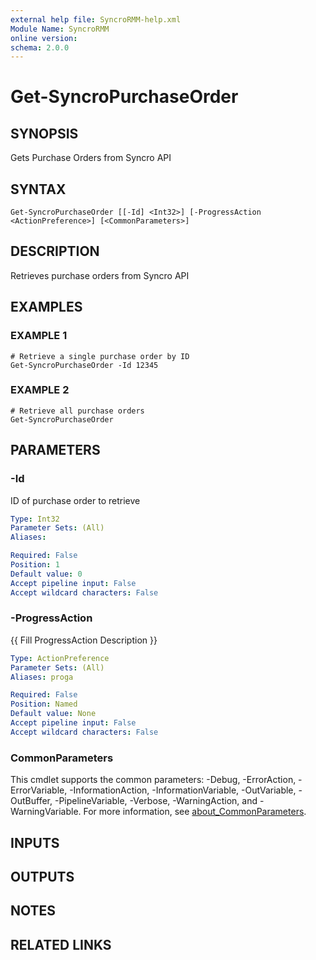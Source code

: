 ```yaml
---
external help file: SyncroRMM-help.xml
Module Name: SyncroRMM
online version:
schema: 2.0.0
---
```


# Get-SyncroPurchaseOrder

## SYNOPSIS
Gets Purchase Orders from Syncro API

## SYNTAX

```
Get-SyncroPurchaseOrder [[-Id] <Int32>] [-ProgressAction <ActionPreference>] [<CommonParameters>]
```

## DESCRIPTION
Retrieves purchase orders from Syncro API

## EXAMPLES

### EXAMPLE 1
```
# Retrieve a single purchase order by ID
Get-SyncroPurchaseOrder -Id 12345
```

### EXAMPLE 2
```
# Retrieve all purchase orders
Get-SyncroPurchaseOrder
```

## PARAMETERS

### -Id
ID of purchase order to retrieve

```yaml
Type: Int32
Parameter Sets: (All)
Aliases:

Required: False
Position: 1
Default value: 0
Accept pipeline input: False
Accept wildcard characters: False
```

### -ProgressAction
{{ Fill ProgressAction Description }}

```yaml
Type: ActionPreference
Parameter Sets: (All)
Aliases: proga

Required: False
Position: Named
Default value: None
Accept pipeline input: False
Accept wildcard characters: False
```

### CommonParameters
This cmdlet supports the common parameters: -Debug, -ErrorAction, -ErrorVariable, -InformationAction, -InformationVariable, -OutVariable, -OutBuffer, -PipelineVariable, -Verbose, -WarningAction, and -WarningVariable. For more information, see [about_CommonParameters](http://go.microsoft.com/fwlink/?LinkID=113216).

## INPUTS

## OUTPUTS

## NOTES

## RELATED LINKS
